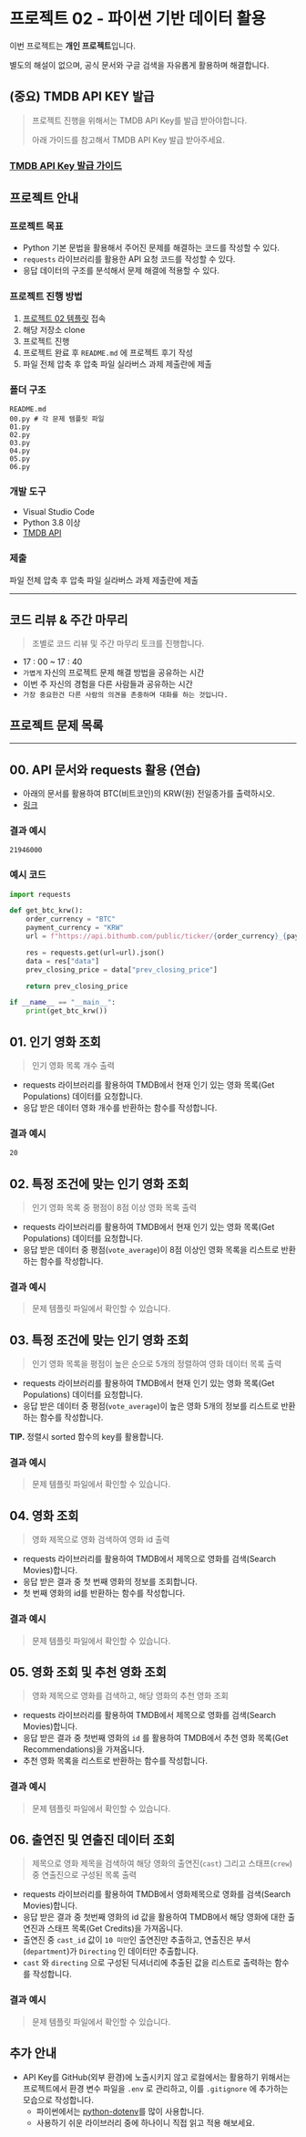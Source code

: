 # 프로젝트 02 - 파이썬 기반 데이터 활용

이번 프로젝트는 **개인 프로젝트**입니다.

별도의 해설이 없으며, 공식 문서와 구글 검색을 자유롭게 활용하며 해결합니다.

## (중요) TMDB API KEY 발급
> 프로젝트 진행을 위해서는 TMDB API Key를 발급 받아야합니다. 
> 
> 아래 가이드를 참고해서 TMDB API Key 발급 받아주세요.

### [TMDB API Key 발급 가이드](https://hg-edu.notion.site/TMDB-API-Key-5b16811ad0884124b2c62c76c4a6e01a)

## 프로젝트 안내

### 프로젝트 목표
- Python 기본 문법을 활용해서 주어진 문제를 해결하는 코드를 작성할 수 있다.
- `requests` 라이브러리를 활용한 API 요청 코드를 작성할 수 있다.
- 응답 데이터의 구조를 분석해서 문제 해결에 적용할 수 있다.

### 프로젝트 진행 방법
1. [프로젝트 02 템플릿](https://github.com/kdt-live/PJT-02) 접속
2. 해당 저장소 clone
3. 프로젝트 진행
4. 프로젝트 완료 후 `README.md` 에 프로젝트 후기 작성
5. 파일 전체 압축 후 압축 파일 실라버스 과제 제출란에 제출

### 폴더 구조
```
README.md 
00.py # 각 문제 템플릿 파일
01.py
02.py
03.py
04.py
05.py
06.py
```

### 개발 도구

- Visual Studio Code
- Python 3.8 이상
- [TMDB API](https://developers.themoviedb.org/3/getting-started/introduction)

### 제출

파일 전체 압축 후 압축 파일 실라버스 과제 제출란에 제출

---

## 코드 리뷰 & 주간 마무리
> 조별로 코드 리뷰 및 주간 마무리 토크를 진행합니다.

- 17 : 00 ~ 17 : 40
- `가볍게` 자신의 프로젝트 문제 해결 방법을 공유하는 시간
- 이번 주 자신의 경험을 다른 사람들과 공유하는 시간
- `가장 중요한건 다른 사람의 의견을 존중하며 대화를 하는 것입니다.`

## 프로젝트 문제 목록
---
## 00. API 문서와 requests 활용 (연습)

- 아래의 문서를 활용하여 BTC(비트코인)의 KRW(원) 전일종가를 출력하시오.
- [링크](https://apidocs.bithumb.com/reference/%ED%98%84%EC%9E%AC%EA%B0%80-%EC%A0%95%EB%B3%B4-%EC%A1%B0%ED%9A%8C)

### 결과 예시

```
21946000
```

### 예시 코드

```python
import requests

def get_btc_krw():
    order_currency = "BTC"
    payment_currency = "KRW"
    url = f"https://api.bithumb.com/public/ticker/{order_currency}_{payment_currency}"

    res = requests.get(url=url).json()
    data = res["data"]
    prev_closing_price = data["prev_closing_price"]

    return prev_closing_price

if __name__ == "__main__":
    print(get_btc_krw())
```

## 01. 인기 영화 조회

> 인기 영화 목록 개수 출력

-   requests 라이브러리를 활용하여 TMDB에서 현재 인기 있는 영화 목록(Get Populations) 데이터를 요청합니다.
-   응답 받은 데이터 영화 개수를 반환하는 함수를 작성합니다.

### 결과 예시

```bash
20
```

## 02. 특정 조건에 맞는 인기 영화 조회

> 인기 영화 목록 중 평점이 8점 이상 영화 목록 출력

-   requests 라이브러리를 활용하여 TMDB에서 현재 인기 있는 영화 목록(Get Populations) 데이터를 요청합니다.
-   응답 받은 데이터 중 평점(`vote_average`)이 8점 이상인 영화 목록을 리스트로 반환하는 함수를 작성합니다.

### 결과 예시
> 문제 템플릿 파일에서 확인할 수 있습니다.


## 03. 특정 조건에 맞는 인기 영화 조회

> 인기 영화 목록을 평점이 높은 순으로 5개의 정렬하여 영화 데이터 목록 출력

-   requests 라이브러리를 활용하여 TMDB에서 현재 인기 있는 영화 목록(Get Populations) 데이터를 요청합니다.
-   응답 받은 데이터 중 평점(`vote_average`)이 높은 영화 5개의 정보를 리스트로 반환하는 함수를 작성합니다.

**TIP.** 정렬시 sorted 함수의 key를 활용합니다.

### 결과 예시
> 문제 템플릿 파일에서 확인할 수 있습니다.


## 04. 영화 조회

> 영화 제목으로 영화 검색하여 영화 id 출력

- requests 라이브러리를 활용하여 TMDB에서 제목으로 영화를 검색(Search Movies)합니다.
- 응답 받은 결과 중 첫 번째 영화의 정보를 조회합니다.
- 첫 번째 영화의 id를 반환하는 함수를 작성합니다.

### 결과 예시
> 문제 템플릿 파일에서 확인할 수 있습니다.

## 05. 영화 조회 및 추천 영화 조회

> 영화 제목으로 영화를 검색하고, 해당 영화의 추천 영화 조회

-   requests 라이브러리를 활용하여 TMDB에서 제목으로 영화를 검색(Search Movies)합니다.
-   응답 받은 결과 중 첫번째 영화의 `id` 를 활용하여 TMDB에서 추천 영화 목록(Get Recommendations)을 가져옵니다.
-   추천 영화 목록을 리스트로 반환하는 함수를 작성합니다.

### 결과 예시
> 문제 템플릿 파일에서 확인할 수 있습니다.



## 06. 출연진 및 연출진 데이터 조회
> 제목으로 영화 제목을 검색하여 해당 영화의 출연진(`cast`) 그리고 스태프(`crew`) 중 연출진으로 구성된 목록 출력

-   requests 라이브러리를 활용하여 TMDB에서 영화제목으로 영화를 검색(Search Movies)합니다.
-   응답 받은 결과 중 첫번째 영화의 id 값을 활용하여 TMDB에서 해당 영화에 대한 출연진과 스태프 목록(Get Credits)을 가져옵니다.
-   출연진 중 `cast_id` 값이 `10 미만`인 출연진만 추출하고, 연출진은 부서(`department`)가 `Directing` 인 데이터만 추출합니다.
-   `cast` 와 `directing` 으로 구성된 딕셔너리에 추출된 값을 리스트로 출력하는 함수를 작성합니다.

### 결과 예시
> 문제 템플릿 파일에서 확인할 수 있습니다.


## 추가 안내

-   API Key를 GitHub(외부 환경)에 노출시키지 않고 로컬에서는 활용하기 위해서는 프로젝트에서 환경 변수 파일을 `.env` 로 관리하고, 이를 `.gitignore` 에 추가하는 모습으로 작성합니다.
    -   파이썬에서는 [python-dotenv](https://github.com/theskumar/python-dotenv)를 많이 사용합니다.
    -   사용하기 쉬운 라이브러리 중에 하나이니 직접 읽고 적용 해보세요.